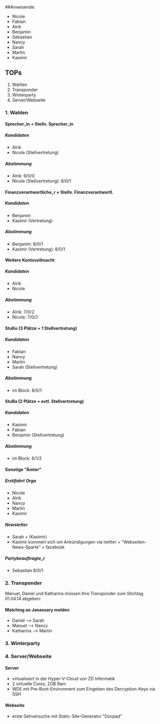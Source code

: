 ---
---

##Anwesende:

- Nicole
- Fabian
- Alrik
- Benjamin
- Sebastian
- Nancy
- Sarah
- Martin
- Kasimir

## TOPs

1. Wahlen
2. Transponder
3. Winterparty
4. Server/Webseite

### 1. Wahlen

#### Sprecher_in + Stellv. Sprecher_in

##### Kandidaten

- Alrik
- Nicole (Stellvertretung)

##### Abstimmung

- Alrik: 9/0/0
- Nicole (Stellvertretung): 8/0/1

#### Finanzverantwortliche_r + Stellv. Finanzverantwortl.

##### Kandidaten

- Benjamin
- Kasimir (Vertretung)

##### Abstimmung

- Benjamin: 8/0/1
- Kasimir (Vertretung): 8/0/1

#### Weitere Kontovollmacht

##### Kandidaten

- Alrik
- Nicole

##### Abstimmung

- Alrik: 7/0/2
- Nicole: 7/0/2

#### StuKo (3 Plätze + 1 Stellvertretung)

##### Kandidaten

- Fabian
- Nancy
- Martin
- Sarah (Stellvertretung)

##### Abstimmung

- im Block: 8/0/1

#### StuRa (2 Plätze + evtl. Stellvertretung)

##### Kandidaten

- Kasimir
- Fabian
- Benjamin (Stellvertretung)

##### Abstimmung

- im Block: 6/1/2

#### Sonstige "Ämter"

##### Erstifahrt Orga

- Nicole
- Alrik
- Nancy
- Martin
- Kasimir

##### Newsletter

- Sarah + (Kasimir)
- Kasimir kümmert sich um Ankündigungen via twitter + "Webseiten-News-Sparte" + facebook

##### Partybeauftragte_r

- Sebastian 8/0/1

### 2. Transponder

Manuel, Daniel und Katharina müssen Ihre Transponder zum Stichtag 01.04.14 abgeben:

#### Matching an Janassary melden

- Daniel --> Sarah
- Manuel --> Nancy
- Katharina --> Martin

### 3. Winterparty

### 4. Server/Webseite

#### Server

- virtualisiert in der Hyper-V-Cloud von ZD Informatik
- 2 virtuelle Cores, 2GB Ram
- WDE mit Pre-Boot-Environment zum Eingeben des Decryption-Keys via SSH

#### Webseite

- erste Gehversuche mit Static-Site-Generator "Docpad"
